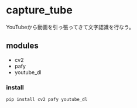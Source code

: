 # capture_tube

YouTubeから動画を引っ張ってきて文字認識を行なう。

## modules

- cv2
- pafy
- youtube_dl

### install

```
pip install cv2 pafy youtube_dl
```

